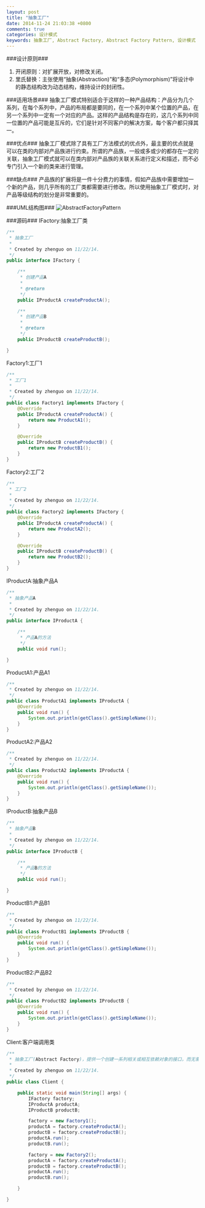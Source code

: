 ```yaml
---
layout: post
title: "抽象工厂"
date: 2014-11-24 21:03:38 +0800
comments: true
categories: 设计模式
keywords: 抽象工厂, Abstract Factory, Abstract Factory Pattern, 设计模式
---
```


###设计原则###
1. 开闭原则：对扩展开放，对修改关闭。
2. 里氏替换：主张使用“抽象(Abstraction)”和“多态(Polymorphism)”将设计中的静态结构改为动态结构，维持设计的封闭性。

<!--more-->

###适用场景###
  抽象工厂模式特别适合于这样的一种产品结构：产品分为几个系列，在每个系列中，产品的布局都是要同的，在一个系列中某个位置的产品，在另一个系列中一定有一个对应的产品。这样的产品结构是存在的，这几个系列中同一位置的产品可能是互斥的，它们是针对不同客户的解决方案，每个客户都只择其一。

###优点###
  抽象工厂模式除了具有工厂方法模式的优点外，最主要的优点就是可以在类的内部对产品族进行约束。所谓的产品族，一般或多或少的都存在一定的关联，抽象工厂模式就可以在类内部对产品族的关联关系进行定义和描述，而不必专门引入一个新的类来进行管理。

###缺点###
  产品族的扩展将是一件十分费力的事情，假如产品族中需要增加一个新的产品，则几乎所有的工厂类都需要进行修改。所以使用抽象工厂模式时，对产品等级结构的划分是非常重要的。

###UML结构图###
![AbstractFactoryPattern](/imgs/post/AbstractFactoryPattern.png)

###源码###
IFactory:抽象工厂类
```java
/**
 * 抽象工厂
 *
 * Created by zhenguo on 11/22/14.
 */
public interface IFactory {

    /**
     * 创建产品A
     *
     * @return
     */
    public IProductA createProductA();

    /**
     * 创建产品B
     *
     * @return
     */
    public IProductB createProductB();

}
```

Factory1:工厂1
```java
/**
 * 工厂1
 *
 * Created by zhenguo on 11/22/14.
 */
public class Factory1 implements IFactory {
    @Override
    public IProductA createProductA() {
        return new ProductA1();
    }

    @Override
    public IProductB createProductB() {
        return new ProductB1();
    }
}
```

Factory2:工厂2
```java
/**
 * 工厂2
 *
 * Created by zhenguo on 11/22/14.
 */
public class Factory2 implements IFactory {
    @Override
    public IProductA createProductA() {
        return new ProductA2();
    }

    @Override
    public IProductB createProductB() {
        return new ProductB2();
    }
}
```

IProductA:抽象产品A
```java
/**
 * 抽象产品A
 *
 * Created by zhenguo on 11/22/14.
 */
public interface IProductA {

    /**
     * 产品A的方法
     */
    public void run();

}
```

ProductA1:产品A1
```java
/**
 * Created by zhenguo on 11/22/14.
 */
public class ProductA1 implements IProductA {
    @Override
    public void run() {
        System.out.println(getClass().getSimpleName());
    }
}
```

ProductA2:产品A2
```java
/**
 * Created by zhenguo on 11/22/14.
 */
public class ProductA2 implements IProductA {
    @Override
    public void run() {
        System.out.println(getClass().getSimpleName());
    }
}
```

IProductB:抽象产品B
```java
/**
 * 抽象产品B
 *
 * Created by zhenguo on 11/22/14.
 */
public interface IProductB {

    /**
     * 产品B的方法
     */
    public void run();

}
```

ProductB1:产品B1
```java
/**
 * Created by zhenguo on 11/22/14.
 */
public class ProductB1 implements IProductB {
    @Override
    public void run() {
        System.out.println(getClass().getSimpleName());
    }
}
```

ProductB2:产品B2
```java
/**
 * Created by zhenguo on 11/22/14.
 */
public class ProductB2 implements IProductB {
    @Override
    public void run() {
        System.out.println(getClass().getSimpleName());
    }
}
```

Client:客户端调用类
```java
/**
 * 抽象工厂(Abstract Factory)，提供一个创建一系列相关或相互依赖对象的接口，而无需指定他们具体的类。
 *
 * Created by zhenguo on 11/22/14.
 */
public class Client {

    public static void main(String[] args) {
        IFactory factory;
        IProductA productA;
        IProductB productB;

        factory = new Factory1();
        productA = factory.createProductA();
        productB = factory.createProductB();
        productA.run();
        productB.run();

        factory = new Factory2();
        productA = factory.createProductA();
        productB = factory.createProductB();
        productA.run();
        productB.run();

    }

}
```





